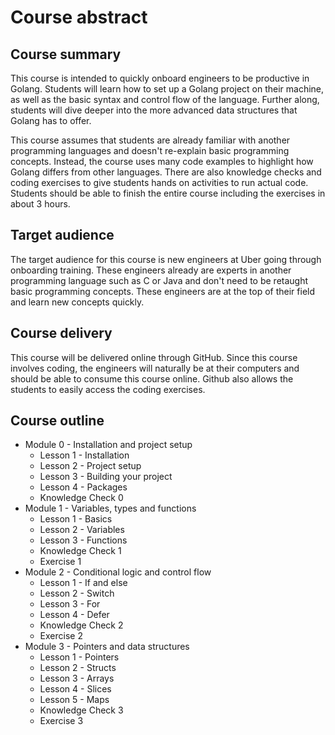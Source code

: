 # Course abstract

## Course summary

This course is intended to quickly onboard engineers to be productive in Golang. Students will learn how to set up a Golang project on their machine, as well as the basic syntax and control flow of the language. Further along, students will dive deeper into the more advanced data structures that Golang has to offer. 

This course assumes that students are already familiar with another programming languages and doesn't re-explain basic programming concepts. Instead, the course uses many code examples to highlight how Golang differs from other languages. There are also knowledge checks and coding exercises to give students hands on activities to run actual code. Students should be able to finish the entire course including the exercises in about 3 hours. 

## Target audience

The target audience for this course is new engineers at Uber going through onboarding training. These engineers already are experts in another programming language such as C or Java and don't need to be retaught basic programming concepts. These engineers are at the top of their field and learn new concepts quickly. 

## Course delivery

This course will be delivered online through GitHub. Since this course involves coding, the engineers will naturally be at their computers and should be able to consume this course online. Github also allows the students to easily access the coding exercises.

## Course outline

* Module 0 - Installation and project setup
    * Lesson 1 - Installation
    * Lesson 2 - Project setup
    * Lesson 3 - Building your project
    * Lesson 4 - Packages
    * Knowledge Check 0
* Module 1 - Variables, types and functions
    * Lesson 1 - Basics
    * Lesson 2 - Variables
    * Lesson 3 - Functions
    * Knowledge Check 1
    * Exercise 1
* Module 2 - Conditional logic and control flow
    * Lesson 1 - If and else
    * Lesson 2 - Switch
    * Lesson 3 - For
    * Lesson 4 - Defer
    * Knowledge Check 2
    * Exercise 2
* Module 3 - Pointers and data structures
    * Lesson 1 - Pointers
    * Lesson 2 - Structs
    * Lesson 3 - Arrays
    * Lesson 4 - Slices
    * Lesson 5 - Maps
    * Knowledge Check 3
    * Exercise 3